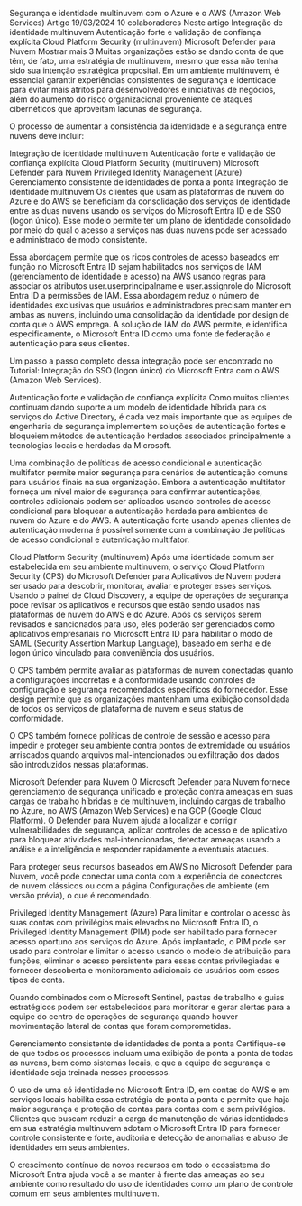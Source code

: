 Segurança e identidade multinuvem com o Azure e o AWS (Amazon Web Services)
Artigo
19/03/2024
10 colaboradores
Neste artigo
Integração de identidade multinuvem
Autenticação forte e validação de confiança explícita
Cloud Platform Security (multinuvem)
Microsoft Defender para Nuvem
Mostrar mais 3
Muitas organizações estão se dando conta de que têm, de fato, uma estratégia de multinuvem, mesmo que essa não tenha sido sua intenção estratégica proposital. Em um ambiente multinuvem, é essencial garantir experiências consistentes de segurança e identidade para evitar mais atritos para desenvolvedores e iniciativas de negócios, além do aumento do risco organizacional proveniente de ataques cibernéticos que aproveitam lacunas de segurança.

O processo de aumentar a consistência da identidade e a segurança entre nuvens deve incluir:

Integração de identidade multinuvem
Autenticação forte e validação de confiança explícita
Cloud Platform Security (multinuvem)
Microsoft Defender para Nuvem
Privileged Identity Management (Azure)
Gerenciamento consistente de identidades de ponta a ponta
Integração de identidade multinuvem
Os clientes que usam as plataformas de nuvem do Azure e do AWS se beneficiam da consolidação dos serviços de identidade entre as duas nuvens usando os serviços do Microsoft Entra ID e de SSO (logon único). Esse modelo permite ter um plano de identidade consolidado por meio do qual o acesso a serviços nas duas nuvens pode ser acessado e administrado de modo consistente.

Essa abordagem permite que os ricos controles de acesso baseados em função no Microsoft Entra ID sejam habilitados nos serviços de IAM (gerenciamento de identidade e acesso) na AWS usando regras para associar os atributos user.userprincipalname e user.assignrole do Microsoft Entra ID a permissões de IAM. Essa abordagem reduz o número de identidades exclusivas que usuários e administradores precisam manter em ambas as nuvens, incluindo uma consolidação da identidade por design de conta que o AWS emprega. A solução de IAM do AWS permite, e identifica especificamente, o Microsoft Entra ID como uma fonte de federação e autenticação para seus clientes.

Um passo a passo completo dessa integração pode ser encontrado no Tutorial: Integração do SSO (logon único) do Microsoft Entra com o AWS (Amazon Web Services).

Autenticação forte e validação de confiança explícita
Como muitos clientes continuam dando suporte a um modelo de identidade híbrida para os serviços do Active Directory, é cada vez mais importante que as equipes de engenharia de segurança implementem soluções de autenticação fortes e bloqueiem métodos de autenticação herdados associados principalmente a tecnologias locais e herdadas da Microsoft.

Uma combinação de políticas de acesso condicional e autenticação multifator permite maior segurança para cenários de autenticação comuns para usuários finais na sua organização. Embora a autenticação multifator forneça um nível maior de segurança para confirmar autenticações, controles adicionais podem ser aplicados usando controles de acesso condicional para bloquear a autenticação herdada para ambientes de nuvem do Azure e do AWS. A autenticação forte usando apenas clientes de autenticação moderna é possível somente com a combinação de políticas de acesso condicional e autenticação multifator.

Cloud Platform Security (multinuvem)
Após uma identidade comum ser estabelecida em seu ambiente multinuvem, o serviço Cloud Platform Security (CPS) do Microsoft Defender para Aplicativos de Nuvem poderá ser usado para descobrir, monitorar, avaliar e proteger esses serviços. Usando o painel de Cloud Discovery, a equipe de operações de segurança pode revisar os aplicativos e recursos que estão sendo usados nas plataformas de nuvem do AWS e do Azure. Após os serviços serem revisados e sancionados para uso, eles poderão ser gerenciados como aplicativos empresariais no Microsoft Entra ID para habilitar o modo de SAML (Security Assertion Markup Language), baseado em senha e de logon único vinculado para conveniência dos usuários.

O CPS também permite avaliar as plataformas de nuvem conectadas quanto a configurações incorretas e à conformidade usando controles de configuração e segurança recomendados específicos do fornecedor. Esse design permite que as organizações mantenham uma exibição consolidada de todos os serviços de plataforma de nuvem e seus status de conformidade.

O CPS também fornece políticas de controle de sessão e acesso para impedir e proteger seu ambiente contra pontos de extremidade ou usuários arriscados quando arquivos mal-intencionados ou exfiltração dos dados são introduzidos nessas plataformas.

Microsoft Defender para Nuvem
O Microsoft Defender para Nuvem fornece gerenciamento de segurança unificado e proteção contra ameaças em suas cargas de trabalho híbridas e de multinuvem, incluindo cargas de trabalho no Azure, no AWS (Amazon Web Services) e na GCP (Google Cloud Platform). O Defender para Nuvem ajuda a localizar e corrigir vulnerabilidades de segurança, aplicar controles de acesso e de aplicativo para bloquear atividades mal-intencionadas, detectar ameaças usando a análise e a inteligência e responder rapidamente a eventuais ataques.

Para proteger seus recursos baseados em AWS no Microsoft Defender para Nuvem, você pode conectar uma conta com a experiência de conectores de nuvem clássicos ou com a página Configurações de ambiente (em versão prévia), o que é recomendado.

Privileged Identity Management (Azure)
Para limitar e controlar o acesso às suas contas com privilégios mais elevados no Microsoft Entra ID, o Privileged Identity Management (PIM) pode ser habilitado para fornecer acesso oportuno aos serviços do Azure. Após implantado, o PIM pode ser usado para controlar e limitar o acesso usando o modelo de atribuição para funções, eliminar o acesso persistente para essas contas privilegiadas e fornecer descoberta e monitoramento adicionais de usuários com esses tipos de conta.

Quando combinados com o Microsoft Sentinel, pastas de trabalho e guias estratégicos podem ser estabelecidos para monitorar e gerar alertas para a equipe do centro de operações de segurança quando houver movimentação lateral de contas que foram comprometidas.

Gerenciamento consistente de identidades de ponta a ponta
Certifique-se de que todos os processos incluam uma exibição de ponta a ponta de todas as nuvens, bem como sistemas locais, e que a equipe de segurança e identidade seja treinada nesses processos.

O uso de uma só identidade no Microsoft Entra ID, em contas do AWS e em serviços locais habilita essa estratégia de ponta a ponta e permite que haja maior segurança e proteção de contas para contas com e sem privilégios. Clientes que buscam reduzir a carga de manutenção de várias identidades em sua estratégia multinuvem adotam o Microsoft Entra ID para fornecer controle consistente e forte, auditoria e detecção de anomalias e abuso de identidades em seus ambientes.

O crescimento contínuo de novos recursos em todo o ecossistema do Microsoft Entra ajuda você a se manter à frente das ameaças ao seu ambiente como resultado do uso de identidades como um plano de controle comum em seus ambientes multinuvem.
